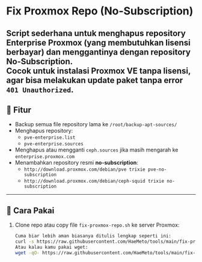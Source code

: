 # Fix Proxmox Repo (No-Subscription)

Script sederhana untuk menghapus repository **Enterprise Proxmox** (yang membutuhkan lisensi berbayar) dan menggantinya dengan repository **No-Subscription**.  
Cocok untuk instalasi Proxmox VE tanpa lisensi, agar bisa melakukan update paket tanpa error `401 Unauthorized`.
---

## 📌 Fitur
- Backup semua file repository lama ke `/root/backup-apt-sources/`
- Menghapus repository:
  - `pve-enterprise.list`
  - `pve-enterprise.sources`
- Menghapus atau mengganti `ceph.sources` jika masih mengarah ke `enterprise.proxmox.com`
- Menambahkan repository resmi **no-subscription**:
  - `http://download.proxmox.com/debian/pve trixie pve-no-subscription`
  - `http://download.proxmox.com/debian/ceph-squid trixie no-subscription`

---

## 🚀 Cara Pakai
1. Clone repo atau copy file `fix-proxmox-repo.sh` ke server Proxmox:
   ```bash
   Cuma biar lebih aman biasanya ditulis lengkap seperti ini:
   curl -s https://raw.githubusercontent.com/HaeMeto/tools/main/fix-proxmox-repo.sh | bash
   Atau kalau kamu pakai wget:
   wget -qO- https://raw.githubusercontent.com/HaeMeto/tools/main/fix-proxmox-repo.sh | bash

